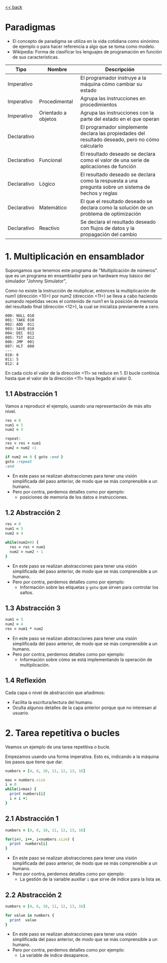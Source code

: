 [<< back](README.md)

# Paradigmas

* El concepto de paradigma se utiliza en la vida cotidiana como sinónimo de ejemplo o para hacer referencia a algo que se toma como modelo.
* Wikipedia: Forma de clasificar los lenguajes de programación en función de sus características.

| Tipo | Nombre | Descripción |
| ---- | ------ | ----------- |
| Imperativo | | El programador instruye a la máquina cómo cambiar su estado |
| Imperativo | Procedimental | Agrupa las instrucciones en procedimientos |
| Imperativo | Orientado a objetos | Agrupa las instrucciones con la parte del estado en el que operan |
| Declarativo | | El programador simplemente declara las propiedades del resultado deseado, pero no cómo calcularlo |
| Declarativo | Funcional | El resultado deseado se declara como el valor de una serie de aplicaciones de función |
| Declarativo | Lógico | El resultado deseado se declara como la respuesta a una pregunta sobre un sistema de hechos y reglas |
| Declarativo | Matemático | El que el resultado deseado se declara como la solución de un problema de optimización |
| Declarativo | Reactivo | Se declara el resultado deseado con flujos de datos y la propagación del cambio |


# 1. Multiplicación en ensamblador

Supongamos que tenemos este programa de "Multiplicación de números". que es un programa en ensamblador para un hardware muy básico del simulador "Johnny Simulator",

Como no existe la instrucción de mutiplicar, entonces la multiplicación de num1 (dirección <10>) por num2 (dirección <11>) se lleva a cabo haciendo sumando repetidas veces el contenido de num1 en la posición de memoria del resultado final (dirección <12>), la cual se inicializa previamente a cero.

```
000: NULL 010
001: TAKE 010
002: ADD  011
003: SAVE 010
004: DEC  012
005: TST  012
006: JMP  001
007: HLT  000
---
010: 0
011: 5
012: 4
```

En cada ciclo el valor de la dirección <11> se reduce en 1. El bucle continúa hasta que el valor de la dirección <11> haya llegado al valor 0.

## 1.1 Abstracción 1

Vamos a reproducir el ejemplo, usando una representación de más alto nivel.

```ruby
res = 0
num1 = 5
num2 = 4

repeat:
res = res + num1
num2 = num2 -1

if num2 == 0 { goto :end }
goto :repeat
:end
```

* En este paso se realizan abstracciones para tener una visión simplificada del paso anterior, de modo que se más comprensible a un humano.
* Pero por contra, perdemos detalles como por ejemplo:
    * posiciones de memoria de los datos e instrucciones.

## 1.2 Abstracción 2

```ruby
res = 0
num1 = 5
num2 = 4

while(num2>0) {
  res = res + num1
  num2 = num2 - 1
}
```

* En este paso se realizan abstracciones para tener una visión simplificada del paso anterior, de modo que se más comprensible a un humano.
* Pero por contra, perdemos detalles como por ejemplo:
    * Información sobre las etiquetas y `goto` que sirven para controlar los saltos.

## 1.3 Abstracción 3

```ruby
num1 = 5
num2 = 4
res = num1 * num2  
```

* En este paso se realizan abstracciones para tener una visión simplificada del paso anterior, de modo que se más comprensible a un humano.
* Pero por contra, perdemos detalles como por ejemplo:
    * Información sobre cómo se está implementando la operación de multiplicación.

## 1.4 Reflexión

Cada capa o nivel de abstracción que añadimos:
* Facilita la escritura/lectura del humano.
* Oculta algunos detalles de la capa anterior porque que no interesan al usuario.

# 2. Tarea repetitiva o bucles

Veamos un ejemplo de una tarea repetitiva o bucle.

Empezamos usando una forma imperativa. Esto es, indicando a la máquina los pasos que tiene que dar.

```ruby
numbers = [4, 6, 10, 11, 12, 13, 16]

max = numbers.size
i = 0
while(i<max) {
  print numbers[i]
  i = i +1
}
```

## 2.1 Abstracción 1

```ruby
numbers = [4, 6, 10, 11, 12, 13, 16]

for(i=0, i++, i<numbers.size) {
  print  numbers[i]  
}
```

* En este paso se realizan abstracciones para tener una visión simplificada del paso anterior, de modo que se más comprensible a un humano.
* Pero por contra, perdemos detalles como por ejemplo:
    * La gestión de la variable auxiliar `i` que sirve de índice para la lista se.

## 2.2 Abstracción 2

```ruby
numbers = [4, 6, 10, 11, 12, 13, 16]

for value in numbers {
  print  value
}
```

* En este paso se realizan abstracciones para tener una visión simplificada del paso anterior, de modo que se más comprensible a un humano.
* Pero por contra, perdemos detalles como por ejemplo:
    * La variable de índice desaparece.
